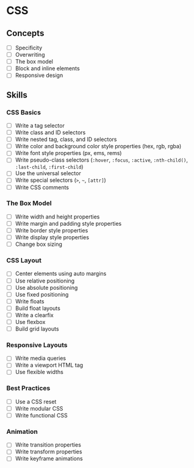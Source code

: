 # CSS

## Concepts

-[ ] Specificity
-[ ] Overwriting
-[ ] The box model
-[ ] Block and inline elements
-[ ] Responsive design

## Skills

### CSS Basics

-[ ] Write a tag selector
-[ ] Write class and ID selectors
-[ ] Write nested tag, class, and ID selectors
-[ ] Write color and background color style properties (hex, rgb, rgba)
-[ ] Write font style properties (px, ems, rems)
-[ ] Write pseudo-class selectors (`:hover`, `:focus`, `:active`, `:nth-child()`, `:last-child`, `:first-child`)
-[ ] Use the universal selector
-[ ] Write special selectors (`>`, `~`, `[attr]`)
-[ ] Write CSS comments

### The Box Model

-[ ] Write width and height properties
-[ ] Write margin and padding style properties
-[ ] Write border style properties
-[ ] Write display style properties
-[ ] Change box sizing

### CSS Layout

-[ ] Center elements using auto margins
-[ ] Use relative positioning
-[ ] Use absolute positioning
-[ ] Use fixed positioning
-[ ] Write floats
-[ ] Build float layouts
-[ ] Write a clearfix
-[ ] Use flexbox
-[ ] Build grid layouts

### Responsive Layouts

-[ ] Write media queries
-[ ] Write a viewport HTML tag
-[ ] Use flexible widths

### Best Practices

-[ ] Use a CSS reset
-[ ] Write modular CSS
-[ ] Write functional CSS

### Animation

-[ ] Write transition properties
-[ ] Write transform properties
-[ ] Write keyframe animations
